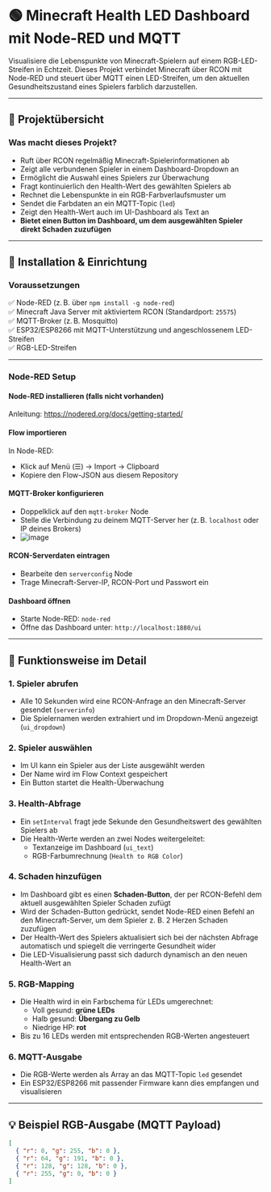 # 🟢 Minecraft Health LED Dashboard mit Node-RED und MQTT

Visualisiere die Lebenspunkte von Minecraft-Spielern auf einem RGB-LED-Streifen in Echtzeit. Dieses Projekt verbindet Minecraft über RCON mit Node-RED und steuert über MQTT einen LED-Streifen, um den aktuellen Gesundheitszustand eines Spielers farblich darzustellen.

---

## 🧠 Projektübersicht

### Was macht dieses Projekt?

- Ruft über RCON regelmäßig Minecraft-Spielerinformationen ab  
- Zeigt alle verbundenen Spieler in einem Dashboard-Dropdown an  
- Ermöglicht die Auswahl eines Spielers zur Überwachung  
- Fragt kontinuierlich den Health-Wert des gewählten Spielers ab  
- Rechnet die Lebenspunkte in ein RGB-Farbverlaufsmuster um  
- Sendet die Farbdaten an ein MQTT-Topic (`led`)  
- Zeigt den Health-Wert auch im UI-Dashboard als Text an  
- **Bietet einen Button im Dashboard, um dem ausgewählten Spieler direkt Schaden zuzufügen**  

---

## 🔧 Installation & Einrichtung

### Voraussetzungen

✅ Node-RED (z. B. über `npm install -g node-red`)  
✅ Minecraft Java Server mit aktiviertem RCON (Standardport: `25575`)  
✅ MQTT-Broker (z. B. Mosquitto)  
✅ ESP32/ESP8266 mit MQTT-Unterstützung und angeschlossenem LED-Streifen  
✅ RGB-LED-Streifen  

---

### Node-RED Setup

#### Node-RED installieren (falls nicht vorhanden)  
Anleitung: https://nodered.org/docs/getting-started/

#### Flow importieren  
In Node-RED:

- Klick auf Menü (☰) → Import → Clipboard  
- Kopiere den Flow-JSON aus diesem Repository  

#### MQTT-Broker konfigurieren  

- Doppelklick auf den `mqtt-broker` Node  
- Stelle die Verbindung zu deinem MQTT-Server her (z. B. `localhost` oder IP deines Brokers)
- ![image](https://github.com/user-attachments/assets/4632c5ef-8c7f-4b31-9916-91269113e69c)


#### RCON-Serverdaten eintragen  

- Bearbeite den `serverconfig` Node  
- Trage Minecraft-Server-IP, RCON-Port und Passwort ein  

#### Dashboard öffnen  

- Starte Node-RED: `node-red`  
- Öffne das Dashboard unter: `http://localhost:1880/ui`  

---

## 🧪 Funktionsweise im Detail

### 1. Spieler abrufen

- Alle 10 Sekunden wird eine RCON-Anfrage an den Minecraft-Server gesendet (`serverinfo`)  
- Die Spielernamen werden extrahiert und im Dropdown-Menü angezeigt (`ui_dropdown`)  

### 2. Spieler auswählen

- Im UI kann ein Spieler aus der Liste ausgewählt werden  
- Der Name wird im Flow Context gespeichert  
- Ein Button startet die Health-Überwachung  

### 3. Health-Abfrage

- Ein `setInterval` fragt jede Sekunde den Gesundheitswert des gewählten Spielers ab  
- Die Health-Werte werden an zwei Nodes weitergeleitet:  
  - Textanzeige im Dashboard (`ui_text`)  
  - RGB-Farbumrechnung (`Health to RGB Color`)  

### 4. Schaden hinzufügen

- Im Dashboard gibt es einen **Schaden-Button**, der per RCON-Befehl dem aktuell ausgewählten Spieler Schaden zufügt  
- Wird der Schaden-Button gedrückt, sendet Node-RED einen Befehl an den Minecraft-Server, um dem Spieler z. B. 2 Herzen Schaden zuzufügen  
- Der Health-Wert des Spielers aktualisiert sich bei der nächsten Abfrage automatisch und spiegelt die verringerte Gesundheit wider  
- Die LED-Visualisierung passt sich dadurch dynamisch an den neuen Health-Wert an  

### 5. RGB-Mapping

- Die Health wird in ein Farbschema für LEDs umgerechnet:  
  - Voll gesund: **grüne LEDs**  
  - Halb gesund: **Übergang zu Gelb**  
  - Niedrige HP: **rot**  
- Bis zu 16 LEDs werden mit entsprechenden RGB-Werten angesteuert  

### 6. MQTT-Ausgabe

- Die RGB-Werte werden als Array an das MQTT-Topic `led` gesendet  
- Ein ESP32/ESP8266 mit passender Firmware kann dies empfangen und visualisieren  

---

## 💡 Beispiel RGB-Ausgabe (MQTT Payload)

```json
[
  { "r": 0, "g": 255, "b": 0 },
  { "r": 64, "g": 191, "b": 0 },
  { "r": 128, "g": 128, "b": 0 },
  { "r": 255, "g": 0, "b": 0 }
]
